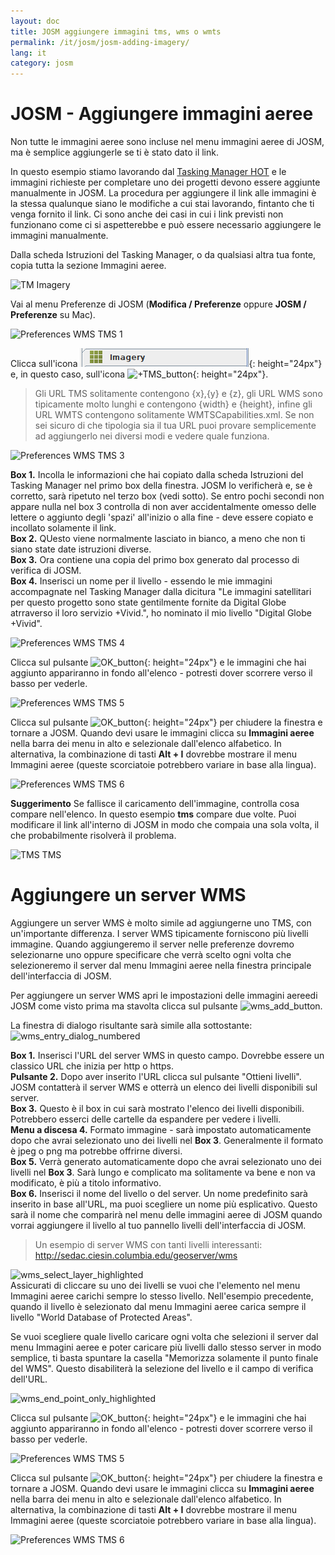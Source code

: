 ```yaml
---
layout: doc
title: JOSM aggiungere immagini tms, wms o wmts
permalink: /it/josm/josm-adding-imagery/
lang: it
category: josm
---
```


JOSM - Aggiungere immagini aeree
================


Non tutte le immagini aeree sono incluse nel menu immagini aeree di JOSM, ma è semplice aggiungerle se ti è stato dato il link.  

In questo esempio stiamo lavorando dal [Tasking Manager HOT](http://tasks.hotosm.org/) e le immagini richieste per completare uno dei progetti devono essere aggiunte manualmente in JOSM. La procedura per aggiungere il link alle immagini è la stessa qualunque siano le modifiche a cui stai lavorando, fintanto che ti venga fornito il link. Ci sono anche dei casi in cui i link previsti non funzionano come ci si aspetterebbe e può essere necessario aggiungere le immagini manualmente.  

Dalla scheda Istruzioni del Tasking Manager, o da qualsiasi altra tua fonte, copia tutta la sezione Immagini aeree.  

![TM Imagery][]

Vai al menu Preferenze di JOSM (**Modifica / Preferenze** oppure **JOSM / Preferenze** su Mac).  

![Preferences WMS TMS 1][]

Clicca sull'icona ![WMS_TMS_button][]{: height="24px"} e, in questo caso, sull'icona ![+TMS_button][]{: height="24px"}.  

> Gli URL TMS solitamente contengono {x},{y} e {z}, gli URL WMS sono tipicamente molto lunghi e contengono {width} e {height}, infine gli URL WMTS contengono solitamente WMTSCapabilities.xml. Se non sei sicuro di che tipologia sia il tua URL puoi provare semplicemente ad aggiungerlo nei diversi modi e vedere quale funziona.  

![Preferences WMS TMS 3][]

**Box 1.** Incolla le informazioni che hai copiato dalla scheda Istruzioni del Tasking Manager nel primo box della finestra. JOSM lo verificherà e, se è corretto, sarà ripetuto nel terzo box (vedi sotto). Se entro pochi secondi non appare nulla nel box 3 controlla di non aver accidentalmente omesso delle lettere o aggiunto degli 'spazi' all'inizio o alla fine - deve essere copiato e incollato solamente il link.  
**Box 2.** QUesto viene normalmente lasciato in bianco, a meno che non ti siano state date istruzioni diverse.  
**Box 3.** Ora contiene una copia del primo box generato dal processo di verifica di JOSM.  
**Box 4.** Inserisci un nome per il livello - essendo le mie immagini accompagnate nel Tasking Manager dalla dicitura "Le immagini satellitari per questo progetto sono state gentilmente fornite da Digital Globe atrraverso il loro servizio +Vivid.", ho nominato il mio livello "Digital Globe +Vivid".  

![Preferences WMS TMS 4][]

Clicca sul pulsante ![OK_button][]{: height="24px"} e le immagini che hai aggiunto appariranno in fondo all'elenco - potresti dover scorrere verso il basso per vederle.  

![Preferences WMS TMS 5][]

Clicca sul pulsante ![OK_button][]{: height="24px"} per chiudere la finestra e tornare a JOSM. Quando devi usare le immagini clicca su **Immagini aeree** nella barra dei menu in alto e selezionale dall'elenco alfabetico. In alternativa, la combinazione di tasti **Alt + I** dovrebbe mostrare il menu Immagini aeree (queste scorciatoie potrebbero variare in base alla lingua).  

![Preferences WMS TMS 6][]

**Suggerimento** Se fallisce il caricamento dell'immagine, controlla cosa compare nell'elenco. In questo esempio **tms** compare due volte. Puoi modificare il link all'interno di JOSM in modo che compaia una sola volta, il che probabilmente risolverà il problema.

![TMS TMS][]

Aggiungere un server WMS
===========

Aggiungere un server WMS è molto simile ad aggiungerne uno TMS, con un'importante differenza. I server WMS tipicamente forniscono più livelli immagine. Quando aggiungeremo il server nelle preferenze dovremo selezionarne uno oppure specificare che verrà scelto ogni volta che selezioneremo il server dal menu Immagini aeree nella finestra principale dell'interfaccia di JOSM.

Per aggiungere un server WMS apri le impostazioni delle immagini aereedi JOSM come visto prima ma stavolta clicca sul pulsante ![wms_add_button][].

La finestra di dialogo risultante sarà simile alla sottostante:
![wms_entry_dialog_numbered][]

**Box 1.** Inserisci l'URL del server WMS in questo campo. Dovrebbe essere un classico URL che inizia per http o https.  
**Pulsante 2.** Dopo aver inserito l'URL clicca sul pulsante "Ottieni livelli". JOSM contatterà il server WMS e otterrà un elenco dei livelli disponibili sul server.  
**Box 3.** Questo è il box in cui sarà mostrato l'elenco dei livelli disponibili. Potrebbero esserci delle cartelle da espandere per vedere i livelli.  
**Menu a discesa 4.** Formato immagine - sarà impostato automaticamente dopo che avrai selezionato uno dei livelli nel **Box 3**. Generalmente il formato è jpeg o png ma potrebbe offrirne diversi.  
**Box 5.** Verrà generato automaticamente dopo che avrai selezionato uno dei livelli nel **Box 3**. Sarà lungo e complicato ma solitamente va bene e non va modificato, è più a titolo informativo.  
**Box 6.** Inserisci il nome del livello o del server. Un nome predefinito sarà inserito in base all'URL, ma puoi scegliere un nome più esplicativo. Questo sarà il nome che comparirà nel menu delle immagini aeree di JOSM quando vorrai aggiungere il livello al tuo pannello livelli dell'interfaccia di JOSM.  

> Un esempio di server WMS con tanti livelli interessanti: http://sedac.ciesin.columbia.edu/geoserver/wms  

![wms_select_layer_highlighted][]  
Assicurati di cliccare su uno dei livelli se vuoi che l'elemento nel menu Immagini aeree carichi sempre lo stesso livello. Nell'esempio precedente, quando il livello è selezionato dal menu Immagini aeree carica sempre il livello "World Database of Protected Areas".

Se vuoi scegliere quale livello caricare ogni volta che selezioni il server dal menu Immagini aeree e poter caricare più livelli dallo stesso server in modo semplice, ti basta spuntare la casella "Memorizza solamente il punto finale del WMS". Questo disabiliterà la selezione del livello e il campo di verifica dell'URL.

![wms_end_point_only_highlighted][]  

Clicca sul pulsante ![OK_button][]{: height="24px"} e le immagini che hai aggiunto appariranno in fondo all'elenco - potresti dover scorrere verso il basso per vederle.  

![Preferences WMS TMS 5][]

Clicca sul pulsante ![OK_button][]{: height="24px"} per chiudere la finestra e tornare a JOSM. Quando devi usare le immagini clicca su **Immagini aeree** nella barra dei menu in alto e selezionale dall'elenco alfabetico. In alternativa, la combinazione di tasti **Alt + I** dovrebbe mostrare il menu Immagini aeree (queste scorciatoie potrebbero variare in base alla lingua).  

![Preferences WMS TMS 6][]

[Preferences WMS TMS 1]: /images/josm/JOSM_TMS_1.png
[TM Imagery]: /images/josm/JOSM_TMS_2.png
[WMS_TMS_button]: /images/josm/josm_preferences-wms-tms.png
[+TMS_button]: /images/josm/+TMS.png
[OK_button]: /images/josm/josm_OK_button.png
[Preferences WMS TMS 3]: /images/josm/JOSM_TMS_3.png
[Preferences WMS TMS 4]: /images/josm/JOSM_TMS_4.png
[Preferences WMS TMS 5]: /images/josm/JOSM_TMS_5.png
[Preferences WMS TMS 6]: /images/josm/JOSM_TMS_6.png
[TMS TMS]: /images/josm/JOSM_TMS_TMS.png
[wms_add_button]: /images/josm/wms_add_button.jpg
[wms_select_layer_highlight]: /images/josm/wms_select_layer_highlight.jpg
[wms_entry_dialog_numbered]: /images/josm/wms_entry_dialog_numbered.jpg
[wms_end_point_only_highlighted]: /images/josm/wms_end_point_only_highlighted.jpg
[wms_select_layer_highlighted]: /images/josm/wms_select_layer_highlighted.jpg